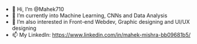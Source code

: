 - 👋 Hi, I’m @Mahek710
- 🌱 I’m currently into Machine Learning, CNNs and Data Analysis
- 👀 I’m also interested in Front-end Webdev, Graphic designing and UI/UX designing
- 📫 My LinkedIn: https://www.linkedin.com/in/mahek-mishra-bb09681b5/

